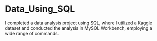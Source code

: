 # Data_Using_SQL

I completed a data analysis project using SQL, where I utilized a Kaggle dataset and conducted the analysis in MySQL Workbench, employing a wide range of commands.
